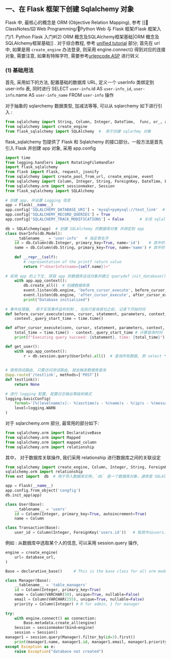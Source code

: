 ## 一、在 Flask 框架下创建 Sqlalchemy 对象

Flask 中, 最核心的概念是 ORM (Objective Relation Mapping), 参考 [[📘ClassNotes/⌨️ Web Programming/🐍Python Web 与 Flask 框架/Flask 框架入门/1. Python Flask 入门#(2) ORM 概念及SQLAlchemy框架基础|ORM 概念及SQLAlchemy框架基础]] . 对于综合教程, 参考 [unified tutorial](https://docs.sqlalchemy.org/en/20/tutorial/index.html#unified-tutorial) 部分; 
首先在 url 中, 如果是用 `create_engine` 办法登录, 则采用 engine.connect()  得到对应的连接对象,  需要注意, 如果有特殊字符, 需要参考[urlencode.ASP](https://www.w3schools.com/tags/ref_urlencode.ASP) 进行转义 

### (1) 基础用法
首先, 采用如下的方法,  配置基础的数据库 URL, 定义一个 userInfo 类绑定到 user-info 表, 同时进行 SELECT `user-info`.id AS `user-info_id`, `user-info`.name AS `user-info_name` FROM `user-info` 操作

对于抽象的 sqlarchemy 数据类型, 加减法等等,  可以从 sqlarchemy 如下进行引入 : 
```python
from sqlalchemy import String, Column, Integer, DateTime,  func, or_, and_  
from sqlalchemy import create_engine
from flask_sqlalchemy import SQLAlchemy  #  用于创建 sqlarhmy 对象
```

flask_sqlalchemy 包提供了 Flask 和 Sqlalchemy 的接口部分。一般方法是首先引入 Flask 并创建 app 对象, 
采用 app.config 

```python
import time  
from logging.handlers import RotatingFileHandler  
import flask_sqlalchemy  
from flask import Flask, request, jsonify
from sqlalchemy import create_pool_from_url, create_engine, event  
from sqlalchemy import Column, Integer, String, ForeignKey, DateTime, Boolean, func, or_, and_  
from sqlalchemy.orm import sessionmaker, Session  
from flask_sqlalchemy import SQLAlchemy  
  
# 创建 app, 并设置 Logging 信息  
app = Flask(__name__)  
app.config['SQLALCHEMY_DATABASE_URI'] = 'mysql+pymysql://test_link'  # 数据库 URL 配置
app.config['SQLALCHEMY_RECORD_QUERIES'] = True  
app.config['SQLALCHEMY_TRACK_MODIFICATIONS'] = False       # 关闭 sqlalchemy 的修改追踪功能  
  
db = SQLAlchemy(app)  # 创建 SQLAlchemy 的数据库对象 并绑定到 app  
class UserInfo(db.Model):  
    __tablename__  = 'user-info'   # 指定表名字  
    id = db.Column(db.Integer, primary_key=True, name='id')    # 其中的  id 字段属性 (name 不指定则采用变量名代替)  
    name = db.Column(db.String, primary_key=True, name='name') # 其中的  name 字段属性  
  
    def __repr__(self):  
        # representation of the printf return value  
        return f"<UserInfo(name={self.name})>"  
  
# 采用 app 的上下文, 获取 app 的数据库会话对象并建立 querydef init_database():  
    with app.app_context():  
        db.create_all()  # 创建数据库表  
        event.listen(db.engine, 'before_cursor_execute', before_cursor_execute)  # 监听在执行查询语句之前的操作  
        event.listen(db.engine, 'after_cursor_execute', after_cursor_execute)  # 监听在执行查询语句之后的操作  
        print("Database initialized")  
  
# 事件处理器,  用于实现事件监听机制 , 在执行查询语句之前, 记录下开始时间  
def before_cursor_execute(conn, cursor, statement, parameters, context, executemany):  
    context._query_start_time = time.time()  

def after_cursor_execute(conn, cursor, statement, parameters, context, executemany):  
    total_time = time.time() - context._query_start_time # 计算查询时间  
    print(f"Executing query succeed: {statement}, time: {total_time}")

def get_user():  
    with app.app_context():  
        r = db.session.query(UserInfo).all()  # 查询所有数据, 即 select * from user-info        return r  
  
  
# 使用测试路由, 只要访问测试路由, 就会触发数据库查询  
@app.route('/testlink', methods=['POST'])  
def testlink():  
    return None  
  
# 进行 logging 配置, 配置日志输出等级和格式  
logging.basicConfig(  
    format='[%(levelname)s]:- %(asctime)s - %(name)s - %(ip)s - %(message)s',  
    level=logging.WARN  
)
```


对于 sqlarchemy.orm 部分, 最常用的部分如下:
```python
from sqlalchemy.orm import DeclarativeBase
from sqlalchemy.orm import Mapped
from sqlalchemy.orm import mapped_column
from sqlalchemy.orm import relationship
```

其中， 对于数据库关联操作, 我们采用 relationship 进行数据库之间的关联设定
```python
from sqlalchemy import create_engine, Column, Integer, String, ForeignKey
sqlalchemy.orm import relationship
from ext import  db  # 用于导入数据库实例，`db` 是一个数据库对象，通常是 SQLAlchemy 的实例。这个对象用于管理数据库连接、执行查询和进行数据库操作

app = Flask(__name__)
app.config.from_object('congfig')
db.init_app(app)

class User(Base):
	__tablename__ = 'users'
	id = Column(Integer, primary_key=True, autoincrement=True)
	name = Column 

class Transaction(Base):
	user_id = Column(Integer, ForeignKey('users.id'))   # 取其中以users.id 为外键的, 名称为user_id 的键
```

例如 :  从数据库中选取某个人的信息, 可以采用 session.query 操作, 
```python
engine = create_engine(  
    url= database_url,  
)

Base = declarative_base()     # This is the base class for all orm model 

class Manager(Base):  
    __tablename__ = 'table_managers'  
    id = Column(Integer, primary_key=True)  
    name = Column(VARCHAR(50), unique=True, nullable=False)  
    email = Column(VARCHAR(255), unique=True, nullable=False)  
    priority = Column(Integer) # 0 for admin, 1 for manager 
    
try:  
    with engine.connect() as connection:  
        Base.metadata.create_all(engine)  
    Session = sessionmaker(bind=engine)  
    session = Session()   
manager1 = session.query(Manager).filter_by(id=3).first()  
    print(manager1.name, manager1.id, manager1.email, manager1.priority)  
except Exception as e:  
    raise Exception("database not created")
```
